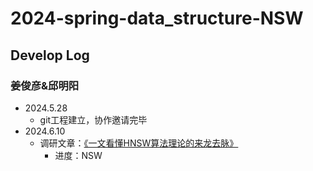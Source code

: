 # 2024-spring-data_structure-NSW
## Develop Log
### 姜俊彦&邱明阳
- 2024.5.28
  - git工程建立，协作邀请完毕
- 2024.6.10
  - 调研文章：[《一文看懂HNSW算法理论的来龙去脉》](https://blog.csdn.net/u011233351/article/details/85116719)
    - 进度：NSW